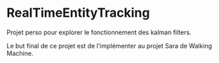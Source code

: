 # RealTimeEntityTracking

Projet perso pour explorer le fonctionnement des kalman filters.

Le but final de ce projet est de l'implémenter au projet Sara de Walking Machine.
